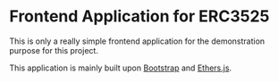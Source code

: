 # Frontend Application for ERC3525

This is only a really simple frontend application for the demonstration purpose for this project.

This application is mainly built upon [Bootstrap](https://getbootstrap.com/) and [Ethers.js](https://ethers.org/).
